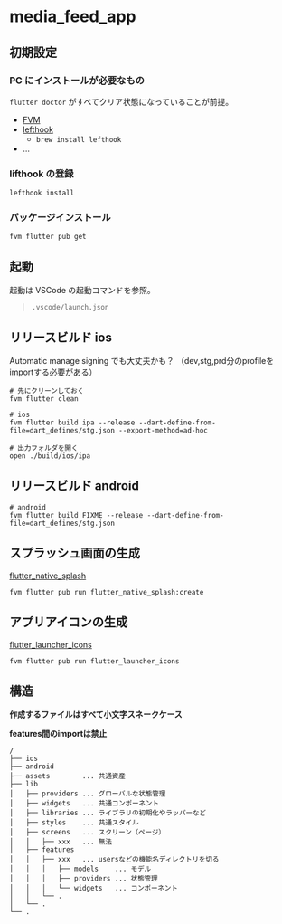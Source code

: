 # media_feed_app

## 初期設定

### PC にインストールが必要なもの

`flutter doctor` がすべてクリア状態になっていることが前提。

- [FVM](https://fvm.app/docs/getting_started/installation)
- [lefthook](https://github.com/evilmartians/lefthook#usage)
  - `brew install lefthook`
- ...

### lifthook の登録

```
lefthook install
```

### パッケージインストール

```
fvm flutter pub get
```

## 起動

起動は VSCode の起動コマンドを参照。

> `.vscode/launch.json`

## リリースビルド ios

Automatic manage signing でも大丈夫かも？
（dev,stg,prd分のprofileをimportする必要がある）

```
# 先にクリーンしておく
fvm flutter clean
```

```
# ios
fvm flutter build ipa --release --dart-define-from-file=dart_defines/stg.json --export-method=ad-hoc
```

```
# 出力フォルダを開く
open ./build/ios/ipa
```

## リリースビルド android

```
# android
fvm flutter build FIXME --release --dart-define-from-file=dart_defines/stg.json
```

## スプラッシュ画面の生成

[flutter_native_splash](https://pub.dev/packages/flutter_native_splash)

```
fvm flutter pub run flutter_native_splash:create
```

## アプリアイコンの生成

[flutter_launcher_icons](https://pub.dev/packages/flutter_launcher_icons)

```
fvm flutter pub run flutter_launcher_icons
```

## 構造

**作成するファイルはすべて小文字スネークケース**

**features間のimportは禁止**

```
/
├── ios
├── android
├── assets        ... 共通資産
├── lib
│   ├── providers ... グローバルな状態管理
│   ├── widgets   ... 共通コンポーネント
│   ├── libraries ... ライブラリの初期化やラッパーなど
│   ├── styles    ... 共通スタイル
│   ├── screens   ... スクリーン（ページ）
│   │   ├── xxx   ... 無法
│   ├── features
│   │   ├── xxx   ... usersなどの機能名ディレクトリを切る
│   │   │   ├── models    ... モデル
│   │   │   ├── providers ... 状態管理
│   │   │   └── widgets   ... コンポーネント
│   │   └── .
│   └── .
└── .
```
